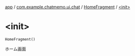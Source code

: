 [app](../../index.md) / [com.example.chatmemo.ui.chat](../index.md) / [HomeFragment](index.md) / [&lt;init&gt;](./-init-.md)

# &lt;init&gt;

`HomeFragment()`

ホーム画面

